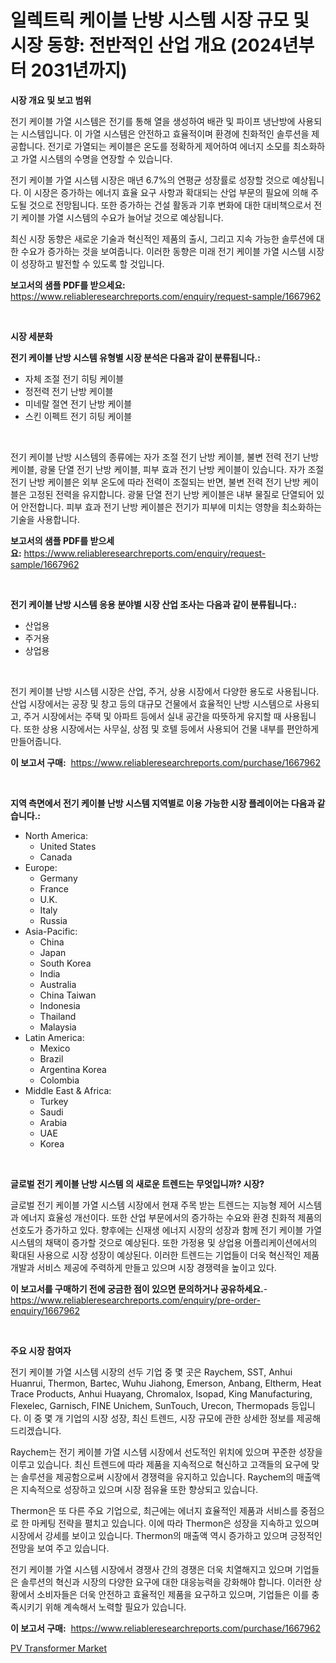 <p><h1>일렉트릭 케이블 난방 시스템 시장 규모 및 시장 동향: 전반적인 산업 개요 (2024년부터 2031년까지)</h1></p><p><strong>시장 개요 및 보고 범위</strong></p>
<p><p>전기 케이블 가열 시스템은 전기를 통해 열을 생성하여 배관 및 파이프 냉난방에 사용되는 시스템입니다. 이 가열 시스템은 안전하고 효율적이며 환경에 친화적인 솔루션을 제공합니다. 전기로 가열되는 케이블은 온도를 정확하게 제어하여 에너지 소모를 최소화하고 가열 시스템의 수명을 연장할 수 있습니다.</p><p>전기 케이블 가열 시스템 시장은 매년 6.7%의 연평균 성장률로 성장할 것으로 예상됩니다. 이 시장은 증가하는 에너지 효율 요구 사항과 확대되는 산업 부문의 필요에 의해 주도될 것으로 전망됩니다. 또한 증가하는 건설 활동과 기후 변화에 대한 대비책으로서 전기 케이블 가열 시스템의 수요가 늘어날 것으로 예상됩니다.</p><p>최신 시장 동향은 새로운 기술과 혁신적인 제품의 출시, 그리고 지속 가능한 솔루션에 대한 수요가 증가하는 것을 보여줍니다. 이러한 동향은 미래 전기 케이블 가열 시스템 시장이 성장하고 발전할 수 있도록 할 것입니다.</p></p>
<p><strong>보고서의 샘플 PDF를 받으세요:</strong> <a href="https://www.reliableresearchreports.com/enquiry/request-sample/1667962">https://www.reliableresearchreports.com/enquiry/request-sample/1667962</a></p>
<p>&nbsp;</p>
<p><strong>시장 세분화</strong></p>
<p><strong>전기 케이블 난방 시스템 유형별 시장 분석은 다음과 같이 분류됩니다.:</strong></p>
<p><ul><li>자체 조절 전기 히팅 케이블</li><li>정전력 전기 난방 케이블</li><li>미네랄 절연 전기 난방 케이블</li><li>스킨 이펙트 전기 히팅 케이블</li></ul></p>
<p>&nbsp;</p>
<p><p>전기 케이블 난방 시스템의 종류에는 자가 조절 전기 난방 케이블, 불변 전력 전기 난방 케이블, 광물 단열 전기 난방 케이블, 피부 효과 전기 난방 케이블이 있습니다. 자가 조절 전기 난방 케이블은 외부 온도에 따라 전력이 조절되는 반면, 불변 전력 전기 난방 케이블은 고정된 전력을 유지합니다. 광물 단열 전기 난방 케이블은 내부 물질로 단열되어 있어 안전합니다. 피부 효과 전기 난방 케이블은 전기가 피부에 미치는 영향을 최소화하는 기술을 사용합니다.</p></p>
<p><strong>보고서의 샘플 PDF를 받으세요:</strong>&nbsp;<a href="https://www.reliableresearchreports.com/enquiry/request-sample/1667962">https://www.reliableresearchreports.com/enquiry/request-sample/1667962</a></p>
<p>&nbsp;</p>
<p><strong> 전기 케이블 난방 시스템 응용 분야별 시장 산업 조사는 다음과 같이 분류됩니다.:</strong></p>
<p><ul><li>산업용</li><li>주거용</li><li>상업용</li></ul></p>
<p>&nbsp;</p>
<p><p>전기 케이블 난방 시스템 시장은 산업, 주거, 상용 시장에서 다양한 용도로 사용됩니다. 산업 시장에서는 공장 및 창고 등의 대규모 건물에서 효율적인 난방 시스템으로 사용되고, 주거 시장에서는 주택 및 아파트 등에서 실내 공간을 따뜻하게 유지할 때 사용됩니다. 또한 상용 시장에서는 사무실, 상점 및 호텔 등에서 사용되어 건물 내부를 편안하게 만들어줍니다.</p></p>
<p><strong>이 보고서 구매:</strong>&nbsp; <a href="https://www.reliableresearchreports.com/purchase/1667962">https://www.reliableresearchreports.com/purchase/1667962</a></p>
<p>&nbsp;</p>
<p><strong>지역 측면에서 전기 케이블 난방 시스템 지역별로 이용 가능한 시장 플레이어는 다음과 같습니다.:</strong></p>
<p><ul>
    <li>
        North America:
        <ul>
            <li>United States</li>
            <li>Canada</li>
        </ul>
    </li>
    <li>
        Europe:
        <ul>
            <li>Germany</li>
            <li>France</li>
            <li>U.K.</li>
            <li>Italy</li>
            <li>Russia</li>
        </ul>
    </li>
    <li>
        Asia-Pacific:
        <ul>
            <li>China</li>
            <li>Japan</li>
            <li>South Korea</li>
            <li>India</li>
            <li>Australia</li>
            <li>China Taiwan</li>
            <li>Indonesia</li>
            <li>Thailand</li>
            <li>Malaysia</li>
        </ul>
    </li>
    <li>
        Latin America:
        <ul>
            <li>Mexico</li>
            <li>Brazil</li>
            <li>Argentina Korea</li>
            <li>Colombia</li>
        </ul>
    </li>
    <li>
        Middle East & Africa:
        <ul>
            <li>Turkey</li>
            <li>Saudi</li>
            <li>Arabia</li>
            <li>UAE</li>
            <li>Korea</li>
        </ul>
    </li>
    </ul></p>
<p>&nbsp;</p>
<p><strong>글로벌 전기 케이블 난방 시스템 의 새로운 트렌드는 무엇입니까? 시장?</strong></p>
<p><p>글로벌 전기 케이블 가열 시스템 시장에서 현재 주목 받는 트렌드는 지능형 제어 시스템과 에너지 효율성 개선이다. 또한 산업 부문에서의 증가하는 수요와 환경 친화적 제품의 선호도가 증가하고 있다. 향후에는 신재생 에너지 시장의 성장과 함께 전기 케이블 가열 시스템의 채택이 증가할 것으로 예상된다. 또한 가정용 및 상업용 어플리케이션에서의 확대된 사용으로 시장 성장이 예상된다. 이러한 트렌드는 기업들이 더욱 혁신적인 제품 개발과 서비스 제공에 주력하게 만들고 있으며 시장 경쟁력을 높이고 있다.</p></p>
<p><strong>이 보고서를 구매하기 전에 궁금한 점이 있으면 문의하거나 공유하세요.</strong>- <a href="https://www.reliableresearchreports.com/enquiry/pre-order-enquiry/1667962">https://www.reliableresearchreports.com/enquiry/pre-order-enquiry/1667962</a></p>
<p>&nbsp;</p>
<p><strong>주요 시장 참여자</strong></p>
<p><p>전기 케이블 가열 시스템 시장의 선두 기업 중 몇 곳은 Raychem, SST, Anhui Huanrui, Thermon, Bartec, Wuhu Jiahong, Emerson, Anbang, Eltherm, Heat Trace Products, Anhui Huayang, Chromalox, Isopad, King Manufacturing, Flexelec, Garnisch, FINE Unichem, SunTouch, Urecon, Thermopads 등입니다. 이 중 몇 개 기업의 시장 성장, 최신 트렌드, 시장 규모에 관한 상세한 정보를 제공해 드리겠습니다.</p><p>Raychem는 전기 케이블 가열 시스템 시장에서 선도적인 위치에 있으며 꾸준한 성장을 이루고 있습니다. 최신 트렌드에 따라 제품을 지속적으로 혁신하고 고객들의 요구에 맞는 솔루션을 제공함으로써 시장에서 경쟁력을 유지하고 있습니다. Raychem의 매출액은 지속적으로 성장하고 있으며 시장 점유율 또한 향상되고 있습니다.</p><p>Thermon은 또 다른 주요 기업으로, 최근에는 에너지 효율적인 제품과 서비스를 중점으로 한 마케팅 전략을 펼치고 있습니다. 이에 따라 Thermon은 성장을 지속하고 있으며 시장에서 강세를 보이고 있습니다. Thermon의 매출액 역시 증가하고 있으며 긍정적인 전망을 보여 주고 있습니다.</p><p>전기 케이블 가열 시스템 시장에서 경쟁사 간의 경쟁은 더욱 치열해지고 있으며 기업들은 솔루션의 혁신과 시장의 다양한 요구에 대한 대응능력을 강화해야 합니다. 이러한 상황에서 소비자들은 더욱 안전하고 효율적인 제품을 요구하고 있으며, 기업들은 이를 충족시키기 위해 계속해서 노력할 필요가 있습니다.</p></p>
<p><strong>이 보고서 구매:</strong>&nbsp;&nbsp;<a href="https://www.reliableresearchreports.com/purchase/1667962">https://www.reliableresearchreports.com/purchase/1667962</a></p>
<p><p><a href="https://github.com/WillieWoodard/Market-Research-Report-List-4/blob/main/pv-transformer-market.md">PV Transformer Market</a></p></p>

